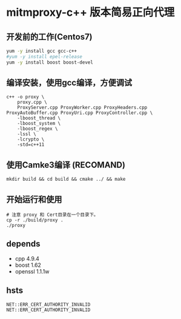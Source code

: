 # mitmproxy-c++ 版本简易正向代理

## 开发前的工作(Centos7)
```bash
yum -y install gcc gcc-c++ 
#yum -y install epel-release 
yum -y install boost boost-devel 

```

## 编译安装，使用gcc编译，方便调试
```
c++ -o proxy \
    proxy.cpp \
    ProxyServer.cpp ProxyWorker.cpp ProxyHeaders.cpp ProxyAutoBuffer.cpp ProxyUri.cpp ProxyController.cpp \
    -lboost_thread \
    -lboost_system \
    -lboost_regex \
    -lssl \
    -lcrypto \
    -std=c++11
```

## 使用Camke3编译 (RECOMAND)
```
mkdir build && cd build && cmake ../ && make 

```

## 开始运行和使用
```
# 注意 proxy 和 Cert目录在一个目录下。
cp -r ./build/proxy . 
./proxy 
```

## depends 
- cpp 4.9.4
- boost 1.62
- openssl 1.1.1w

## hsts
```
NET::ERR_CERT_AUTHORITY_INVALID
NET::ERR_CERT_AUTHORITY_INVALID
```
